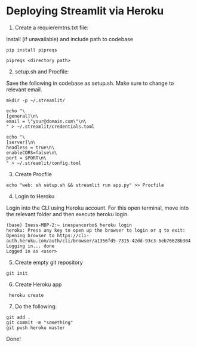 # Deploying Streamlit via Heroku

1. Create a requieremtns.txt file:

Install (if unavailable) and include path to codebase

``pip install pipreqs``

``pipreqs <directory path>``

2. setup.sh and Procfile:

Save the following in codebase as setup.sh. Make sure to change to relevant email.

```
mkdir -p ~/.streamlit/

echo "\
[general]\n\
email = \"your@domain.com\"\n\
" > ~/.streamlit/credentials.toml

echo "\
[server]\n\
headless = true\n\
enableCORS=false\n\
port = $PORT\n\
" > ~/.streamlit/config.toml
```

3. Create Procfile

``echo "web: sh setup.sh && streamlit run app.py" >> Procfile``

4. Login to Heroku

Login into the CLI using Heroku account. For this open terminal, move into the relevant folder and then execute heroku login.

```
(base) Iness-MBP-2:~ inespancorbo$ heroku login
heroku: Press any key to open up the browser to login or q to exit: 
Opening browser to https://cli-auth.heroku.com/auth/cli/browser/a1356fd5-7315-42dd-93c3-5eb76628b304
Logging in... done
Logged in as <user>
```

5. Create empty git repository

``` git init ```

6. Create Heroku app

``` heroku create```

7. Do the following:

```
git add .
git commit -m "something"
git push heroku master
```

Done!
